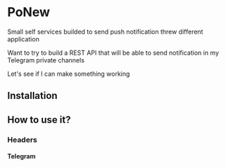 # PoNew

Small self services builded to send push notification threw different application

Want to try to build a REST API that will be able to send notification in my Telegram private channels

Let's see if I can make something working

## Installation

## How to use it?

### Headers

#### Telegram
